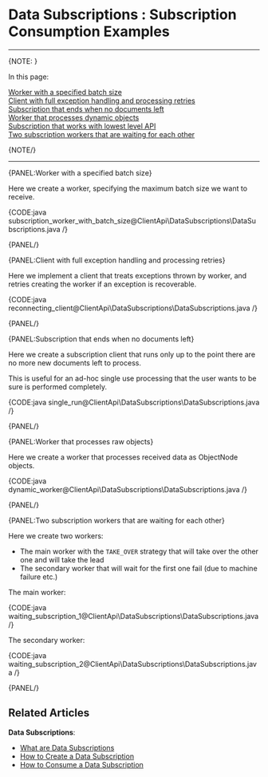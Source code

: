 ﻿# Data Subscriptions : Subscription Consumption Examples

---

{NOTE: }

In this page:  

[Worker with a specified batch size](../../../client-api/data-subscriptions/consumption/examples#worker-with-a-specified-batch-size)  
[Client with full exception handling and processing retries](../../../client-api/data-subscriptions/consumption/examples#client-with-full-exception-handling-and-processing-retries)  
[Subscription that ends when no documents left](../../../client-api/data-subscriptions/consumption/examples#subscription-that-ends-when-no-documents-left)  
[Worker that processes dynamic objects](../../../client-api/data-subscriptions/consumption/examples#worker-that-processes-dynamic-objects)  
[Subscription that works with lowest level API](../../../client-api/data-subscriptions/consumption/examples#subscription-that-works-with-lowest-level-api)  
[Two subscription workers that are waiting for each other](../../../client-api/data-subscriptions/consumption/examples#two-subscription-workers-that-are-waiting-for-each-other)  

{NOTE/}

---

{PANEL:Worker with a specified batch size}

Here we create a worker, specifying the maximum batch size we want to receive.

{CODE:java subscription_worker_with_batch_size@ClientApi\DataSubscriptions\DataSubscriptions.java /}

{PANEL/}

{PANEL:Client with full exception handling and processing retries}

Here we implement a client that treats exceptions thrown by worker, and retries creating the worker if an exception is recoverable.

{CODE:java reconnecting_client@ClientApi\DataSubscriptions\DataSubscriptions.java /}

{PANEL/}

{PANEL:Subscription that ends when no documents left}

Here we create a subscription client that runs only up to the point there are no more new documents left to process.  

This is useful for an ad-hoc single use processing that the user wants to be sure is performed completely. 

{CODE:java single_run@ClientApi\DataSubscriptions\DataSubscriptions.java /}

{PANEL/}

{PANEL:Worker that processes raw objects}

Here we create a worker that processes received data as ObjectNode objects.

{CODE:java dynamic_worker@ClientApi\DataSubscriptions\DataSubscriptions.java /}

{PANEL/}


{PANEL:Two subscription workers that are waiting for each other}

Here we create two workers:  
* The main worker with the `TAKE_OVER` strategy that will take over the other one and will take the lead  
* The secondary worker that will wait for the first one fail (due to machine failure etc.)

The main worker:

{CODE:java waiting_subscription_1@ClientApi\DataSubscriptions\DataSubscriptions.java /}

The secondary worker:

{CODE:java waiting_subscription_2@ClientApi\DataSubscriptions\DataSubscriptions.java /}

{PANEL/}

## Related Articles

**Data Subscriptions**:

- [What are Data Subscriptions](../../../client-api/data-subscriptions/what-are-data-subscriptions)
- [How to Create a Data Subscription](../../../client-api/data-subscriptions/creation/how-to-create-data-subscription)
- [How to Consume a Data Subscription](../../../client-api/data-subscriptions/consumption/how-to-consume-data-subscription)
